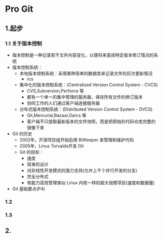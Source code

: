 
# Pro Git

## 1.起步
### 1.1 关于版本控制
* 版本控制是一种记录若干文件内容变化，以便将来查阅特定版本修订情况的系统
* 版本控制系统：
    - 本地版本控制系统：采用某种简单的数据库来记录文件的历次更新情况
        + rcs
    - 集中化的版本控制系统：(Centralized Version Control System - CVCS)
        + CVS,Subversion,Perforce 等
        + 都有一个单一的集中管理的服务器，保存所有文件的修订版本
        + 协同工作的人们通过客户端连接服务器
    - 分布式版本控制系统：(Distributed Version Control System - DVCS)
        + Git,Mercurial,Bazaar,Darcs 等
        + 客户端不只提取最新版本的文件快照，而是把原始的代码仓库完整的镜像下来
* Git 的历史
    - 2002年，开源项目组开始启用 BitKeeper 来管理和维护代码
    - 2005年，Linus Torvalds开发 Git
    - Git 的目标：
        + 速度
        + 简单的设计
        + 对非线性开发模式的强力支持(允许上千个并行开发的分支)
        + 完全分布式
        + 有能力高效管理类似 Linux 内核一样的超大规模项目(速度和数据量)
* Git 基础要点(P4)
### 1.2
### 1.3
## 2.